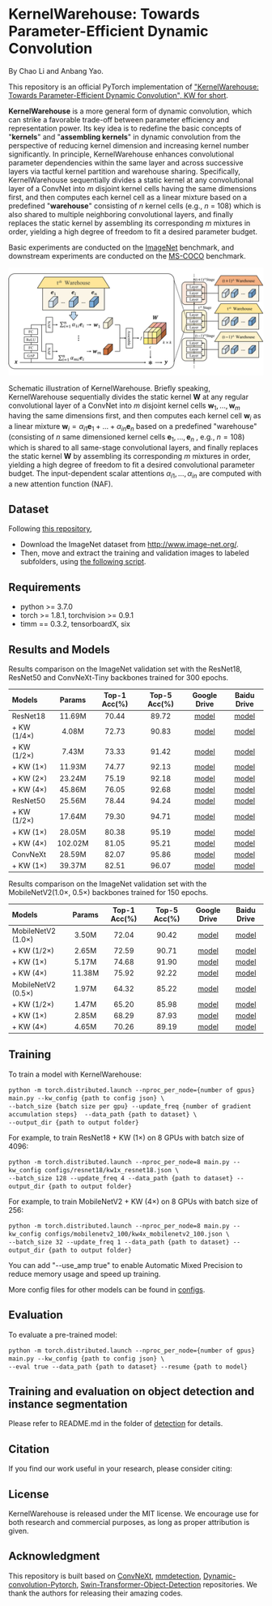 # KernelWarehouse: Towards Parameter-Efficient Dynamic Convolution

By Chao Li and Anbang Yao.

This repository is an official PyTorch implementation of ["KernelWarehouse: Towards Parameter-Efficient Dynamic Convolution", KW for short](https://arxiv.org/pdf/2308.08361.pdf). 

**KernelWarehouse** is a more general form of dynamic convolution, which can strike a favorable trade-off between parameter efficiency and representation power. Its key idea is to redefine the basic concepts of "**kernels**" and "**assembling kernels**" in dynamic convolution from the perspective of reducing kernel dimension and increasing kernel number significantly. In principle, KernelWarehouse enhances convolutional parameter dependencies within the same layer and across successive layers via tactful kernel partition and warehouse sharing. Specifically, KernelWarehouse sequentially divides a static kernel at any convolutional layer of a ConvNet into $m$ disjoint kernel cells having the same dimensions first, and then computes each kernel cell as a linear mixture based on a predefined "**warehouse**" consisting of $n$ kernel cells (e.g., $n$ = 108) which is also shared to multiple neighboring convolutional layers, and finally replaces the static kernel by assembling its corresponding $m$ mixtures in order, yielding a high degree of freedom to fit a desired parameter budget.

Basic experiments are conducted on the [ImageNet](http://www.image-net.org) benchmark, and downstream experiments are conducted on the [MS-COCO](https://cocodataset.org/#home) benchmark.

<p align="center"><img src="fig/Fig_Architecture.png" width="800" /></p>

Schematic illustration of KernelWarehouse. Briefly speaking, KernelWarehouse sequentially divides the static kernel $\mathbf{W}$ at any regular convolutional layer of a ConvNet into $m$ disjoint kernel cells $\mathbf{w}_ 1, \dots, \mathbf{w}_ m$ having the same dimensions first, and then computes each kernel cell $\mathbf{w}_ i$ as a linear mixture $\mathbf{w}_ i=\alpha_{i1} \mathbf{e}_ 1+\dots+\alpha_{in}\mathbf{e}_ n$ based on a predefined "warehouse" (consisting of $n$ same dimensioned kernel cells $\mathbf{e}_ 1,\dots,\mathbf{e}_ n$ , e.g., $n=108$) which is shared to all same-stage convolutional layers, and finally replaces the static kernel $\mathbf{W}$ by assembling its corresponding $m$ mixtures in order, yielding a high degree of freedom to fit a desired convolutional parameter budget. The input-dependent scalar attentions $\alpha_{i1},\dots,\alpha_{in}$ are computed with a new attention function (NAF).

## Dataset

Following [this repository](https://github.com/pytorch/examples/tree/master/imagenet#requirements),

- Download the ImageNet dataset from http://www.image-net.org/.
- Then, move and extract the training and validation images to labeled subfolders, using [the following script](https://github.com/pytorch/examples/blob/main/imagenet/extract_ILSVRC.sh).

## Requirements

- python >= 3.7.0
- torch >= 1.8.1, torchvision >= 0.9.1
- timm == 0.3.2, tensorboardX, six

## Results and Models

Results comparison on the ImageNet validation set with the ResNet18, ResNet50 and ConvNeXt-Tiny backbones trained for 300 epochs.

| Models      | Params  | Top-1 Acc(%) | Top-5 Acc(%) |                                        Google Drive                                         |                            Baidu Drive                            |
|:------------|:-------:|:------------:|:------------:|:-------------------------------------------------------------------------------------------:|:-----------------------------------------------------------------:|
| ResNet18    | 11.69M  |    70.44     |    89.72     | [model](https://drive.google.com/file/d/1xpAiJyjVycr6b0RyKsDTXbUUz7etA2UV/view?usp=sharing) | [model](https://pan.baidu.com/s/16IRpCY0l_uHhJd-FMWllGg?pwd=w46e) |
| + KW (1/4×) |  4.08M  |    72.73     |    90.83     | [model](https://drive.google.com/file/d/1DMcTWMLjiLRpY38041nLlOU0Vb_zmUh6/view?usp=sharing) | [model](https://pan.baidu.com/s/11nv7S5oH7DHkuzCXgQbiXA?pwd=marv) |
| + KW (1/2×) |  7.43M  |    73.33     |    91.42     | [model](https://drive.google.com/file/d/1k5tyyDHu9mqsQtiwZu7tTMPPolPOjdbT/view?usp=sharing) | [model](https://pan.baidu.com/s/1bOjjVf5Z2YdKs5d7NlPamQ?pwd=t8ax) |
| + KW (1×)   | 11.93M  |    74.77     |    92.13     | [model](https://drive.google.com/file/d/1aLaO8QV9QYdfv5GE2tg9iDWLeEJfkrKY/view?usp=sharing) | [model](https://pan.baidu.com/s/1TPcg7iMNdA_7w2FlkZaFWg?pwd=tu3x) |
| + KW (2×)   | 23.24M  |    75.19     |    92.18     | [model](https://drive.google.com/file/d/1UB7nrqI2mkAIY_p7I5eOcitrmKYbjtsj/view?usp=sharing) | [model](https://pan.baidu.com/s/1WODJhFpgG8IPtZDeiOCFuw?pwd=jhtg) |
| + KW (4×)   | 45.86M  |    76.05     |    92.68     | [model](https://drive.google.com/file/d/1gl1__aDrJIMs-Zrv3IgH7mfVnwgFCLbr/view?usp=sharing) | [model](https://pan.baidu.com/s/1u1jiDOt8IkE3nakFJPRkzA?pwd=75f1) |
| ResNet50    | 25.56M  |    78.44     |    94.24     |                                          [model](https://drive.google.com/file/d/1x57Lip3xt1yFYGz7k6aCTR2yhP56TtKM/view?usp=sharing)                                          | [model](https://pan.baidu.com/s/1O3CiCq1BNssIL1L2jNV_IA?pwd=ufyh) |
| + KW (1/2×) | 17.64M  |    79.30     |    94.71     |                                          [model](https://drive.google.com/file/d/1lm_TlIUX7nmyjM7HNDWb7SxO65rgyrF9/view?usp=sharing)                                          | [model](https://pan.baidu.com/s/1TeIqjTrUzNobDr07gN1dUw?pwd=7b6j) |
| + KW (1×)   | 28.05M  |    80.38     |    95.19     |                                          [model](https://drive.google.com/file/d/1lA155EYydHae_m__hk86tX_m9S0i85i8/view?usp=sharing)                                          | [model](https://pan.baidu.com/s/1moFwCD7PhZ8Y0SPHB20hbA?pwd=jp8p) |
| + KW (4×)   | 102.02M |    81.05     |    95.21     |                     [model](https://drive.google.com/file/d/1pxU1oHIXerjVwzK7eFK7AGf1XZD_caMQ/view?usp=sharing)                     | [model](https://pan.baidu.com/s/1h-AHOozmqF1JIanes0-kiA?pwd=xmq7) |
| ConvNeXt    | 28.59M  |    82.07     |    95.86     |                     [model](https://drive.google.com/file/d/1Yz_rooa7PMwE9Bdor00Mivtk61Xas7oh/view?usp=sharing)                     | [model](https://pan.baidu.com/s/1WCdlXqxpNkPCqvxowQnQfg?pwd=nm6j) |
| + KW (1×)   | 39.37M  |    82.51     |    96.07     |                  [model](https://drive.google.com/file/d/13wqfY3jHxcskhHRchs0ynaQyVq0qUvn-/view?usp=sharing)                  | [model](https://pan.baidu.com/s/1EmTlEPMZnRAeO8QgMOfSPQ?pwd=z22e) |

Results comparison on the ImageNet validation set with the MobileNetV2(1.0×, 0.5×) backbones trained for 150 epochs.


| Models             | Params | Top-1 Acc(%) | Top-5 Acc(%) | Google Drive  | Baidu Drive |
|:-------------------|:------:|:------------:|:------------:|:-------------:|:-------------:|
| MobileNetV2 (1.0×) | 3.50M  |    72.04     |    90.42     |   [model](https://drive.google.com/file/d/1t97r1FM8hX2AtCjDn7k2TsM7HY6XwQjz/view?usp=sharing)   | [model](https://pan.baidu.com/s/1GD_q4gSZowvssJpUdY7wXw?pwd=bks8)|
| + KW (1/2×)        | 2.65M  |    72.59     |    90.71     |   [model](https://drive.google.com/file/d/1I8JI1CtfKtUPMygqEVdD19c3PhSZReKJ/view?usp=sharing)   | [model](https://pan.baidu.com/s/1EhHTze4gqcS16UnTzdjekg?pwd=65k8)|
| + KW (1×)          | 5.17M  |    74.68     |    91.90     |   [model](https://drive.google.com/file/d/1EWiUX8qaRj1kTI1ktBNAhWnhauV5eVdk/view?usp=sharing)   | [model](https://pan.baidu.com/s/1zyLMX4PpUVAL9gVICFRmiA?pwd=8rcb)|
| + KW (4×)          | 11.38M |    75.92     |    92.22     |   [model](https://drive.google.com/file/d/1xnzx41_sj3kZbR5Fzsfsb_PK5SEINXZ4/view?usp=sharing)   | [model](https://pan.baidu.com/s/1Mb3buGekUCmseHWQNwLnjQ?pwd=ncrm)|
| MobileNetV2 (0.5×) | 1.97M  |    64.32     |    85.22     |   [model](https://drive.google.com/file/d/1-L4EgH5hFQydocXjjT9oJCFVEItsD_eU/view?usp=sharing)   | [model](https://pan.baidu.com/s/1zap9BSnry1WJy0SZDt4SIw?pwd=ueqv)|
| + KW (1/2×)        | 1.47M  |    65.20     |    85.98     |   [model](https://drive.google.com/file/d/1SByM8kJjb7seeYpY8lrSrv-hUOMJWRJE/view?usp=sharing)   | [model](https://pan.baidu.com/s/13mzjh203BhRSETJiaJF3cw?pwd=tdck)|
| + KW (1×)          | 2.85M  |    68.29     |    87.93     |   [model](https://drive.google.com/file/d/1KFKy05JhhMnfj-tAz2SKzNRcBVMoJa19/view?usp=sharing)   | [model](https://pan.baidu.com/s/1MHW2k5IkX1NPgM1KhQL29A?pwd=dajd)|
| + KW (4×)          | 4.65M  |    70.26     |    89.19     |   [model](https://drive.google.com/file/d/1Jt94_M7JQ6RDViYN3-P-4uoA8a5_bVYE/view?usp=sharing)   | [model](https://pan.baidu.com/s/1uLBpreSm9MOtjPRWcM5SjA?pwd=whz2)|


## Training

To train a model with KernelWarehouse:

```shell
python -m torch.distributed.launch --nproc_per_node={number of gpus} main.py --kw_config {path to config json} \
--batch_size {batch size per gpu} --update_freq {number of gradient accumulation steps}  --data_path {path to dataset} \
--output_dir {path to output folder}
```

For example, to train ResNet18 + KW (1×) on 8 GPUs with batch size of 4096:

```shell
python -m torch.distributed.launch --nproc_per_node=8 main.py --kw_config configs/resnet18/kw1x_resnet18.json \
--batch_size 128 --update_freq 4 --data_path {path to dataset} --output_dir {path to output folder}
```

For example, to train MobileNetV2 + KW (4×) on 8 GPUs with batch size of 256:

```shell
python -m torch.distributed.launch --nproc_per_node=8 main.py --kw_config configs/mobilenetv2_100/kw4x_mobilenetv2_100.json \
--batch_size 32 --update_freq 1 --data_path {path to dataset} --output_dir {path to output folder}
```

You can add "--use_amp true" to enable Automatic Mixed Precision to reduce memory usage and speed up training.

More config files for other models can be found in [configs](configs).

## Evaluation

To evaluate a pre-trained model:

```shell
python -m torch.distributed.launch --nproc_per_node={number of gpus} main.py --kw_config {path to config json} \
--eval true --data_path {path to dataset} --resume {path to model}
```

## Training and evaluation on object detection and instance segmentation
Please refer to README.md in the folder of [detection](detection) for details.

## Citation
If you find our work useful in your research, please consider citing:

## License
KernelWarehouse is released under the MIT license. We encourage use for both research and commercial purposes, as long as proper attribution is given.

## Acknowledgment
This repository is built based on [ConvNeXt](https://github.com/facebookresearch/ConvNeXt), [mmdetection](https://github.com/open-mmlab/mmdetection), [Dynamic-convolution-Pytorch](https://github.com/kaijieshi7/Dynamic-convolution-Pytorch), [Swin-Transformer-Object-Detection](https://github.com/SwinTransformer/Swin-Transformer-Object-Detection) repositories. We thank the authors for releasing their amazing codes.
